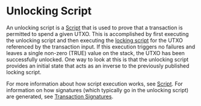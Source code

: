 # Unlocking Script

An unlocking script is a [Script](/protocol/blockchain/script) that is used to prove that a transaction is permitted to spend a given UTXO.
This is accomplished by first executing the unlocking script and then executing the [locking script](/protocol/blockchain/transaction/locking-script) for the UTXO referenced by the transaction input.
If this execution triggers no failures and leaves a single non-zero (TRUE) value on the stack, the UTXO has been successfully unlocked.
One way to look at this is that the unlocking script provides an initial state that acts as an inverse to the previously published locking script.

For more information about how script execution works, see [Script](/protocol/blockchain/script).  For information on how signatures (which typically go in the unlocking script) are generated, see [Transaction Signatures](/protocol/blockchain/transaction/transaction-signing).
